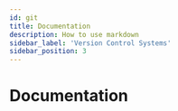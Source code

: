 ```yaml
---
id: git
title: Documentation
description: How to use markdown
sidebar_label: 'Version Control Systems'
sidebar_position: 3
---
```


# Documentation
